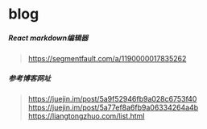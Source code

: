 # blog

##### React markdown编辑器
> https://segmentfault.com/a/1190000017835262

##### 参考博客网址
> https://juejin.im/post/5a9f52946fb9a028c6753f40
> https://juejin.im/post/5a77ef8a6fb9a06334264a4b
> https://liangtongzhuo.com/list.html